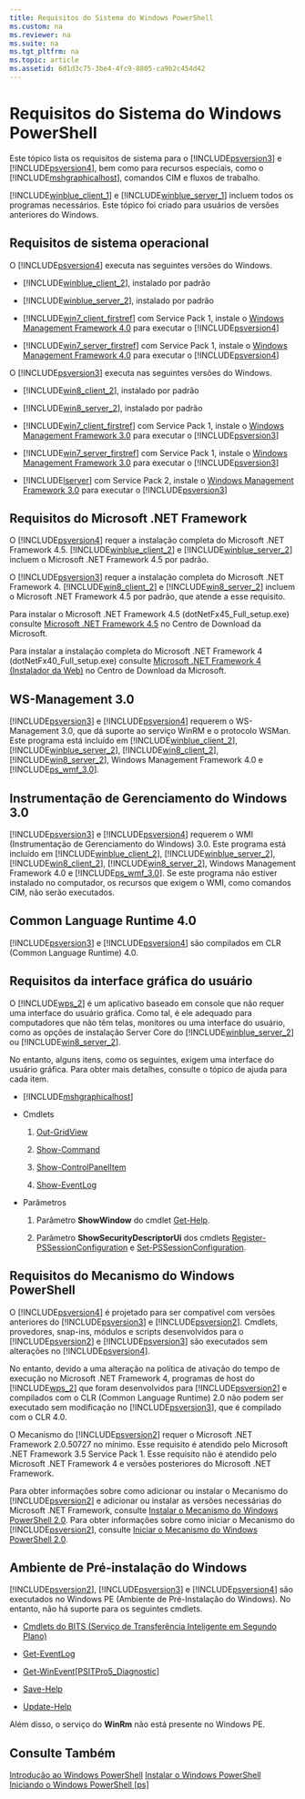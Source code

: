 ```yaml
---
title: Requisitos do Sistema do Windows PowerShell
ms.custom: na
ms.reviewer: na
ms.suite: na
ms.tgt_pltfrm: na
ms.topic: article
ms.assetid: 6d1d3c75-3be4-4fc9-8805-ca9b2c454d42
---
```

# Requisitos do Sistema do Windows PowerShell
Este tópico lista os requisitos de sistema para o [!INCLUDE[psversion3](../Token/psversion3_md.md)] e [!INCLUDE[psversion4](../Token/psversion4_md.md)], bem como para recursos especiais, como o [!INCLUDE[mshgraphicalhost](../Token/mshgraphicalhost_md.md)], comandos CIM e fluxos de trabalho.

[!INCLUDE[winblue_client_1](../Token/winblue_client_1_md.md)] e [!INCLUDE[winblue_server_1](../Token/winblue_server_1_md.md)] incluem todos os programas necessários. Este tópico foi criado para usuários de versões anteriores do Windows.

## Requisitos de sistema operacional
O [!INCLUDE[psversion4](../Token/psversion4_md.md)] executa nas seguintes versões do Windows.

-   [!INCLUDE[winblue_client_2](../Token/winblue_client_2_md.md)], instalado por padrão

-   [!INCLUDE[winblue_server_2](../Token/winblue_server_2_md.md)], instalado por padrão

-   [!INCLUDE[win7_client_firstref](../Token/win7_client_firstref_md.md)] com Service Pack 1, instale o [Windows Management Framework 4.0](http://go.microsoft.com/fwlink/?LinkId=293881) para executar o [!INCLUDE[psversion4](../Token/psversion4_md.md)]

-   [!INCLUDE[win7_server_firstref](../Token/win7_server_firstref_md.md)] com Service Pack 1, instale o [Windows Management Framework 4.0](http://go.microsoft.com/fwlink/?LinkId=293881) para executar o [!INCLUDE[psversion4](../Token/psversion4_md.md)]

O [!INCLUDE[psversion3](../Token/psversion3_md.md)] executa nas seguintes versões do Windows.

-   [!INCLUDE[win8_client_2](../Token/win8_client_2_md.md)], instalado por padrão

-   [!INCLUDE[win8_server_2](../Token/win8_server_2_md.md)], instalado por padrão

-   [!INCLUDE[win7_client_firstref](../Token/win7_client_firstref_md.md)] com Service Pack 1, instale o [Windows Management Framework 3.0](http://www.microsoft.com/download/details.aspx?id=34595) para executar o [!INCLUDE[psversion3](../Token/psversion3_md.md)]

-   [!INCLUDE[win7_server_firstref](../Token/win7_server_firstref_md.md)] com Service Pack 1, instale o [Windows Management Framework 3.0](http://www.microsoft.com/download/details.aspx?id=34595) para executar o [!INCLUDE[psversion3](../Token/psversion3_md.md)]

-   [!INCLUDE[lserver](../Token/lserver_md.md)] com Service Pack 2, instale o [Windows Management Framework 3.0](http://www.microsoft.com/download/details.aspx?id=34595) para executar o [!INCLUDE[psversion3](../Token/psversion3_md.md)]

## Requisitos do Microsoft .NET Framework
O [!INCLUDE[psversion4](../Token/psversion4_md.md)] requer a instalação completa do Microsoft .NET Framework 4.5. [!INCLUDE[winblue_client_2](../Token/winblue_client_2_md.md)] e [!INCLUDE[winblue_server_2](../Token/winblue_server_2_md.md)] incluem o Microsoft .NET Framework 4.5 por padrão.

O [!INCLUDE[psversion3](../Token/psversion3_md.md)] requer a instalação completa do Microsoft .NET Framework 4. [!INCLUDE[win8_client_2](../Token/win8_client_2_md.md)] e [!INCLUDE[win8_server_2](../Token/win8_server_2_md.md)] incluem o Microsoft .NET Framework 4.5 por padrão, que atende a esse requisito.

Para instalar o Microsoft .NET Framework 4.5 (dotNetFx45_Full_setup.exe) consulte [Microsoft .NET Framework 4.5](http://go.microsoft.com/fwlink/?LinkID=242919) no Centro de Download da Microsoft.

Para instalar a instalação completa do Microsoft .NET Framework 4 (dotNetFx40_Full_setup.exe) consulte [Microsoft .NET Framework 4 (Instalador da Web)](http://go.microsoft.com/fwlink/?LinkID=212931) no Centro de Download da Microsoft.

## WS-Management 3.0
[!INCLUDE[psversion3](../Token/psversion3_md.md)] e [!INCLUDE[psversion4](../Token/psversion4_md.md)] requerem o WS-Management 3.0, que dá suporte ao serviço WinRM e o protocolo WSMan. Este programa está incluído em [!INCLUDE[winblue_client_2](../Token/winblue_client_2_md.md)], [!INCLUDE[winblue_server_2](../Token/winblue_server_2_md.md)], [!INCLUDE[win8_client_2](../Token/win8_client_2_md.md)], [!INCLUDE[win8_server_2](../Token/win8_server_2_md.md)], Windows Management Framework 4.0 e [!INCLUDE[ps_wmf_3.0](../Token/ps_wmf_3.0_md.md)].

## Instrumentação de Gerenciamento do Windows 3.0
[!INCLUDE[psversion3](../Token/psversion3_md.md)] e [!INCLUDE[psversion4](../Token/psversion4_md.md)] requerem o WMI (Instrumentação de Gerenciamento do Windows) 3.0. Este programa está incluído em [!INCLUDE[winblue_client_2](../Token/winblue_client_2_md.md)], [!INCLUDE[winblue_server_2](../Token/winblue_server_2_md.md)], [!INCLUDE[win8_client_2](../Token/win8_client_2_md.md)], [!INCLUDE[win8_server_2](../Token/win8_server_2_md.md)], Windows Management Framework 4.0 e [!INCLUDE[ps_wmf_3.0](../Token/ps_wmf_3.0_md.md)]. Se este programa não estiver instalado no computador, os recursos que exigem o WMI, como comandos CIM, não serão executados.

## Common Language Runtime 4.0
[!INCLUDE[psversion3](../Token/psversion3_md.md)] e [!INCLUDE[psversion4](../Token/psversion4_md.md)] são compilados em CLR (Common Language Runtime) 4.0.

## Requisitos da interface gráfica do usuário
O [!INCLUDE[wps_2](../Token/wps_2_md.md)] é um aplicativo baseado em console que não requer uma interface do usuário gráfica. Como tal, é ele adequado para computadores que não têm telas, monitores ou uma interface do usuário, como as opções de instalação Server Core do [!INCLUDE[winblue_server_2](../Token/winblue_server_2_md.md)] ou [!INCLUDE[win8_server_2](../Token/win8_server_2_md.md)].

No entanto, alguns itens, como os seguintes, exigem uma interface do usuário gráfica. Para obter mais detalhes, consulte o tópico de ajuda para cada item.

-   [!INCLUDE[mshgraphicalhost](../Token/mshgraphicalhost_md.md)]

-   Cmdlets

    1.  [Out-GridView](assetId:///70915a86-d753-464e-8349-cba02316154c)

    2.  [Show-Command](assetId:///65bba50b-91a8-49d5-80a2-a30fc684ba41)

    3.  [Show-ControlPanelItem](assetId:///0685d42c-37cc-498f-acf6-0ecfeb0cb162)

    4.  [Show-EventLog](assetId:///a3b0f5ad-0438-42c7-915b-d1b4793a431c)

-   Parâmetros

    1.  Parâmetro **ShowWindow** do cmdlet [Get-Help](assetId:///1f46eeb4-49d7-4bec-bb29-395d9b42f54a).

    2.  Parâmetro **ShowSecurityDescriptorUi** dos cmdlets [Register-PSSessionConfiguration](assetId:///e9152ae2-bd6d-4056-9bc7-dc1893aa29ea) e [Set-PSSessionConfiguration](assetId:///b21fbad3-1759-4260-b206-dcb8431cd6ea).

## Requisitos do Mecanismo do Windows PowerShell
O [!INCLUDE[psversion4](../Token/psversion4_md.md)] é projetado para ser compatível com versões anteriores do [!INCLUDE[psversion3](../Token/psversion3_md.md)] e [!INCLUDE[psversion2](../Token/psversion2_md.md)]. Cmdlets, provedores, snap-ins, módulos e scripts desenvolvidos para o [!INCLUDE[psversion2](../Token/psversion2_md.md)] e [!INCLUDE[psversion3](../Token/psversion3_md.md)] são executados sem alterações no [!INCLUDE[psversion4](../Token/psversion4_md.md)].

No entanto, devido a uma alteração na política de ativação do tempo de execução no Microsoft .NET Framework 4, programas de host do [!INCLUDE[wps_2](../Token/wps_2_md.md)] que foram desenvolvidos para [!INCLUDE[psversion2](../Token/psversion2_md.md)] e compilados com o CLR (Common Language Runtime) 2.0 não podem ser executado sem modificação no [!INCLUDE[psversion3](../Token/psversion3_md.md)], que é compilado com o CLR 4.0.

O Mecanismo do [!INCLUDE[psversion2](../Token/psversion2_md.md)] requer o Microsoft .NET Framework 2.0.50727 no mínimo. Esse requisito é atendido pelo Microsoft .NET Framework 3.5 Service Pack 1. Esse requisito não é atendido pelo Microsoft .NET Framework 4 e versões posteriores do Microsoft .NET Framework.

Para obter informações sobre como adicionar ou instalar o Mecanismo do [!INCLUDE[psversion2](../Token/psversion2_md.md)] e adicionar ou instalar as versões necessárias do Microsoft .NET Framework, consulte [Instalar o Mecanismo do Windows PowerShell 2.0](../Topic/Installing-the-Windows-PowerShell-2.0-Engine.md). Para obter informações sobre como iniciar o Mecanismo do [!INCLUDE[psversion2](../Token/psversion2_md.md)], consulte [Iniciar o Mecanismo do Windows PowerShell 2.0](../Topic/Starting-the-Windows-PowerShell-2.0-Engine.md).

## Ambiente de Pré-instalação do Windows
[!INCLUDE[psversion2](../Token/psversion2_md.md)], [!INCLUDE[psversion3](../Token/psversion3_md.md)] e [!INCLUDE[psversion4](../Token/psversion4_md.md)] são executados no Windows PE (Ambiente de Pré-Instalação do Windows). No entanto, não há suporte para os seguintes cmdlets.

-   [Cmdlets do BITS (Serviço de Transferência Inteligente em Segundo Plano)](http://go.microsoft.com/fwlink/?LinkId=257514)

-   [Get-EventLog](assetId:///b4985b11-82bf-487d-928d-becd96fc0419)

-   [Get-WinEvent[PSITPro5_Diagnostic]](assetId:///5fe94870-ed6b-4ce2-9500-93846cc65c95)

-   [Save-Help](assetId:///aed94f90-b73f-4e25-a25d-7c18d9f161fa)

-   [Update-Help](assetId:///93e1d870-ace6-432b-8778-8920291d7545)

Além disso, o serviço do **WinRm** não está presente no Windows PE.

## Consulte Também
[Introdução ao Windows PowerShell](../Topic/Getting-Started-with-Windows-PowerShell.md)
[Instalar o Windows PowerShell](../Topic/Installing-Windows-PowerShell.md)
[Iniciando o Windows PowerShell [ps]](assetId:///8ec8c2d7-8e7c-4722-a3d2-498fe5739a8e)



<!--HONumber=Apr16_HO1-->


